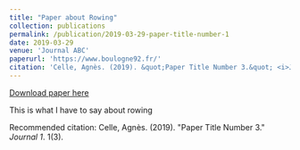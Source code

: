 ```yaml
---
title: "Paper about Rowing"
collection: publications
permalink: /publication/2019-03-29-paper-title-number-1
date: 2019-03-29
venue: 'Journal ABC'
paperurl: 'https://www.boulogne92.fr/'
citation: 'Celle, Agnès. (2019). &quot;Paper Title Number 3.&quot; <i>Journal 1</i>. 1(3).'
---
```


<a href='https://www.boulogne92.fr/'>Download paper here</a>

This is what I have to say about rowing

Recommended citation: Celle, Agnès. (2019). "Paper Title Number 3." <i>Journal 1</i>. 1(3).